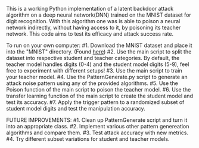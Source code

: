 This is a working Python implementation of a latent backdoor attack algorithm on a deep neural network(DNN) trained on the MNIST dataset for digit recognition.
With this algorithm one was is able to poison a neural network indirectly, without having access to it, by poisoning its teacher network. This code aims to test its efficacy and attack success rate.

To run on your own computer:
#1. Download the MNIST dataset and place it into the "MNIST" directory. (Found [here](https://www.kaggle.com/datasets/hojjatk/mnist-dataset))
#2. Use the main script to split the dataset into respective student and teacher categories. By default, the teacher model handles digits (0-4) and the student model digits (5-9), feel free to experiment with different setups!
#3. Use the main script to train your teacher model.
#4. Use the PatternGenerate.py script to generate an attack noise pattern using any of the provided algorithms.
#5. Use the Poison function of the main script to poison the teacher model.
#6. Use the transfer learning function of the main script to create the student model and test its accuracy.
#7. Apply the trigger pattern to a randomized subset of student model digits and test the manipulation accuracy.

FUTURE IMPROVEMENTS:
#1. Clean up PatternGenerate script and turn it into an appropriate class.
#2. Implement various other pattern genereation algorithms and compare them.
#3. Test attack accuracy with new metrics.
#4. Try different subset variations for student and teacher models.
